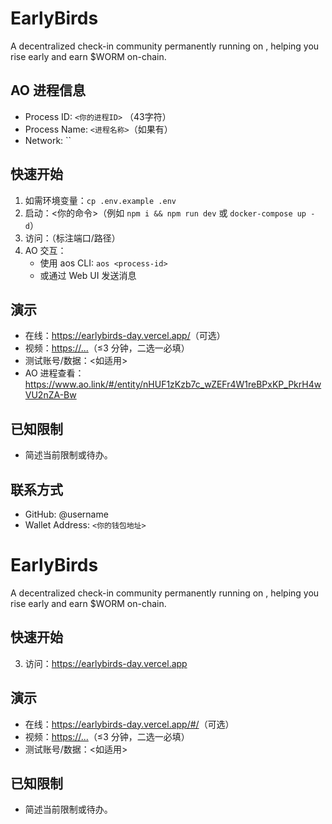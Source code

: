 # EarlyBirds

A decentralized check-in community permanently running on , helping you rise early and earn $WORM on-chain.

## AO 进程信息
- Process ID: `<你的进程ID>` （43字符）
- Process Name: `<进程名称>`（如果有）
- Network: ``

## 快速开始
1. 如需环境变量：`cp .env.example .env`
2. 启动：<你的命令>（例如 `npm i && npm run dev` 或 `docker-compose up -d`）
3. 访问：<URL>（标注端口/路径）
4. AO 交互：
   - 使用 aos CLI: `aos <process-id>`
   - 或通过 Web UI 发送消息

## 演示
- 在线：<https://earlybirds-day.vercel.app/>（可选）
- 视频：<https://...>（≤3 分钟，二选一必填）
- 测试账号/数据：<如适用>
- AO 进程查看：https://www.ao.link/#/entity/nHUF1zKzb7c_wZEFr4W1reBPxKP_PkrH4wVU2nZA-Bw

## 已知限制
- 简述当前限制或待办。

## 联系方式
- GitHub: @username
- Wallet Address: `<你的钱包地址>`


# EarlyBirds

A decentralized check-in community permanently running on , helping you rise early and earn $WORM on-chain.

## 快速开始
3. 访问：https://earlybirds-day.vercel.app

## 演示
- 在线：<https://earlybirds-day.vercel.app/#/>（可选）
- 视频：<https://...>（≤3 分钟，二选一必填）
- 测试账号/数据：<如适用>

## 已知限制
- 简述当前限制或待办。

